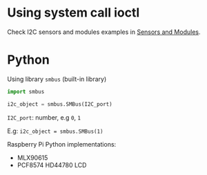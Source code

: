 # Using system call ioctl

Check I2C sensors and modules examples in [Sensors and Modules](../Sensors%20and%20Modules).

# Python
Using library ``smbus`` (built-in library)

```py
import smbus

i2c_object = smbus.SMBus(I2C_port)
```

``I2C_port``: number, e.g ``0``, ``1``

E.g: ``i2c_object = smbus.SMBus(1)``

Raspberry Pi Python implementations:
* MLX90615
* PCF8574 HD44780 LCD 